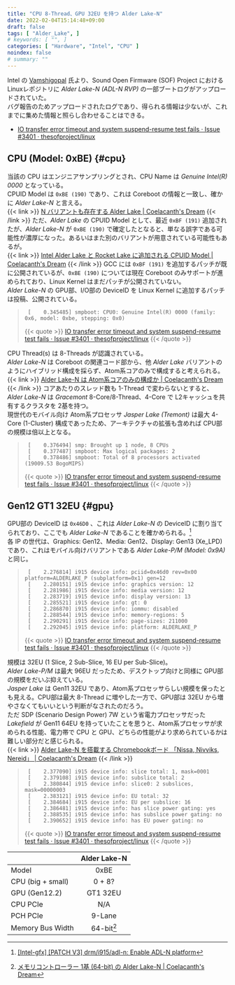 ```yaml
---
title: "CPU 8-Thread、GPU 32EU を持つ Alder Lake-N"
date: 2022-02-04T15:14:48+09:00
draft: false
tags: [ "Alder_Lake", ]
# keywords: [ "", ]
categories: [ "Hardware", "Intel", "CPU" ]
noindex: false
# summary: ""
---
```


Intel の [Vamshigopal](https://github.com/Vamshigopal) 氏より、Sound Open Firmware (SOF) Project における Linuxレポジトリに *Alder Lake-N (ADL-N RVP)* の一部ブートログがアップロードされていた。  
バグ報告のためアップロードされたログであり、得られる情報は少ないが、これまでに集めた情報と照らし合わせることはできる。  

* [IO transfer error timeout and system suspend-resume test fails · Issue #3401 · thesofproject/linux](https://github.com/thesofproject/linux/issues/3401#issuecomment-1028638063)

## CPU (Model: 0xBE) {#cpu}
当該の CPU はエンジニアサンプリングとされ、CPU Name は *Genuine Intel(R) 0000* となっている。  
CPUID Model は `0xBE (190)` であり、これは Coreboot の情報と一致し、確かに *Alder Lake-N* と言える。  
{{< link >}} [N バリアントも存在する Alder Lake | Coelacanth's Dream](/posts/2021/11/16/coreboot-intel-adl_n/#cpuid) {{< /link >}}
ただ、*Alder Lake* の CPUID Model として、最近 `0xBF (191)` 追加されたが、*Alder Lake-N* が `0xBE (190)` で確定したとなると、単なる誤字である可能性が濃厚になった。あるいはまた別のバリアントが用意されている可能性もあるが。  
{{< link >}} [Intel Alder Lake と Rocket Lake に追加される CPUID Model | Coelacanth's Dream](/posts/2022/01/07/intel-adl-rkl-new-model/#adl) {{< /link >}}
GCC には `0xBF (191)` を追加するパッチが既に公開されているが、`0xBE (190)` については現在 Coreboot のみサポートが進められており、Linux Kernel はまだパッチが公開されていない。  
*Alder Lake-N* の GPU部、I/O部の DeviceID を Linux Kernel に追加するパッチは投稿、公開されている。  

 > 		[    0.345485] smpboot: CPU0: Genuine Intel(R) 0000 (family: 0x6, model: 0xbe, stepping: 0x0)
 >
 > {{< quote >}} [IO transfer error timeout and system suspend-resume test fails · Issue #3401 · thesofproject/linux](https://github.com/thesofproject/linux/issues/3401#issuecomment-1028638063) {{< /quote >}}

CPU Thread(s) は 8-Threads が認識されている。  
*Alder Lake-N* は Coreboot の関連コード部から、他 *Alder Lake* バリアントのようにハイブリッド構成を採らず、Atom系コアのみで構成すると考えられる。  
{{< link >}} [Alder Lake-N は Atom系コアのみの構成か | Coelacanth's Dream](/posts/2021/11/25/adl_n-atom-only/) {{< /link >}}
コアあたりのスレッド数も 1-Thread で変わらないとすると、*Alder Lake-N* は *Gracemont* 8-Core/8-Thread、4-Core で L2キャッシュを共有するクラスタを 2基を持つ。  
現世代のモバイル向け Atom系プロセッサ *Jasper Lake (Tremont)* は最大 4-Core (1-Cluster) 構成であったため、アーキテクチャの拡張も含めれば CPU部の規模は倍以上となる。  

 > 		[    0.376494] smp: Brought up 1 node, 8 CPUs
 > 		[    0.377487] smpboot: Max logical packages: 2
 > 		[    0.378486] smpboot: Total of 8 processors activated (19009.53 BogoMIPS)
 >
 > {{< quote >}} [IO transfer error timeout and system suspend-resume test fails · Issue #3401 · thesofproject/linux](https://github.com/thesofproject/linux/issues/3401#issuecomment-1028638063) {{< /quote >}}

## Gen12 GT1 32EU {#gpu}
GPU部の DeviceID は `0x46D0` 、これは *Alder Lake-N* の DeviceID に割り当てられており、ここでも *Alder Lake-N* であることを確かめられる。[^adl_n-did]  
各 IP の世代は、Graphics: Gen12、Media: Gen12、Display: Gen13 (Xe_LPD) であり、これはモバイル向けバリアントである *Alder Lake-P/M (Model: 0x9A)* と同じ。  

[^adl_n-did]: [[Intel-gfx] [PATCH V3] drm/i915/adl-n: Enable ADL-N platform](https://lists.freedesktop.org/archives/intel-gfx/2021-December/285043.html)

 > 		[    2.276814] i915 device info: pciid=0x46d0 rev=0x00 platform=ALDERLAKE_P (subplatform=0x1) gen=12
 > 		[    2.280151] i915 device info: graphics version: 12
 > 		[    2.281986] i915 device info: media version: 12
 > 		[    2.283719] i915 device info: display version: 13
 > 		[    2.285521] i915 device info: gt: 0
 > 		[    2.286870] i915 device info: iommu: disabled
 > 		[    2.288544] i915 device info: memory-regions: 5
 > 		[    2.290291] i915 device info: page-sizes: 211000
 > 		[    2.292045] i915 device info: platform: ALDERLAKE_P
 >
 > {{< quote >}} [IO transfer error timeout and system suspend-resume test fails · Issue #3401 · thesofproject/linux](https://github.com/thesofproject/linux/issues/3401#issuecomment-1028638063) {{< /quote >}}

規模は 32EU (1 Slice, 2 Sub-Slice, 16 EU per Sub-Slice)。  
*Alder Lake-P/M* は最大 96EU だったため、デスクトップ向けと同様に GPU部の規模をだいぶ抑えている。  
*Jasper Lake* は Gen11 32EU であり、Atom系プロセッサらしい規模を保ったとも見える。CPU部は最大 8-Thread に増やした一方で、GPU部は 32EU から増やさなくてもいいという判断がなされたのだろう。  
ただ SDP (Scenario Design Power) 7W という省電力プロセッサだった *Lakefield* が Gen11 64EU を持っていたことを思うと、Atom系プロセッサが求められる性能、電力帯で CPU と GPU、どちらの性能がより求められているかは難しい部分だと感じられる。  
{{< link >}} [Alder Lake-N を搭載する Chromebookボード 「Nissa, Nivviks, Nereid」 | Coelacanth's Dream](/posts/2022/01/12/adl_n-chromebook-board/) {{< /link >}}

 > 		[    2.377090] i915 device info: slice total: 1, mask=0001
 > 		[    2.379108] i915 device info: subslice total: 2
 > 		[    2.380844] i915 device info: slice0: 2 subslices, mask=00000003
 > 		[    2.383121] i915 device info: EU total: 32
 > 		[    2.384684] i915 device info: EU per subslice: 16
 > 		[    2.386481] i915 device info: has slice power gating: yes
 > 		[    2.388535] i915 device info: has subslice power gating: no
 > 		[    2.390652] i915 device info: has EU power gating: no
 >
 > {{< quote >}} [IO transfer error timeout and system suspend-resume test fails · Issue #3401 · thesofproject/linux](https://github.com/thesofproject/linux/issues/3401#issuecomment-1028638063) {{< /quote >}}

| | Alder Lake-N |
| :-- | :--: |
| Model | 0xBE |
| CPU (big + small) | 0 + 8? |
| GPU (Gen12.2) | GT1 32EU |
| CPU PCIe | N/A |
| PCH PCIe | 9-Lane |
| Memory Bus Width | 64-bit[^single_mc] |

[^single_mc]: [メモリコントローラー 1基 (64-bit) の Alder Lake-N | Coelacanth's Dream](/posts/2022/02/09/adl_n-single-mc/)
